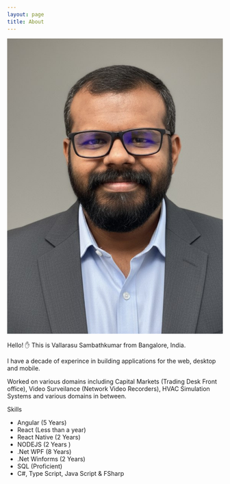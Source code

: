 ```yaml
---
layout: page
title: About
---
```


![Vallarasu Profile Picture](https://raw.githubusercontent.com/VallarasuS/Vallarasu.in/master/docs/_screenshots/dp-vallarasu.png)

Hello! ✋ This is Vallarasu Sambathkumar from Bangalore, India.

I have a decade of experince in building applications for the web, desktop and mobile.

Worked on various domains including Capital Markets (Trading Desk Front office), Video Surveilance (Network Video Recorders), HVAC Simulation Systems and various domains in between.

Skills

- Angular (5 Years)
- React (Less than a year)
- React Native (2 Years)
- NODEJS (2 Years )
- .Net WPF (8 Years)
- .Net Winforms (2 Years)
- SQL (Proficient)
- C#, Type Script, Java Script & FSharp
